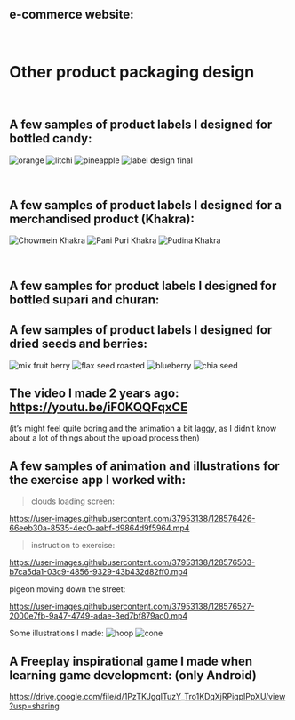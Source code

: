 ## e-commerce website:

<br />

# Other product packaging design

<br />

## A few samples of product labels I designed for bottled candy:
![orange](https://user-images.githubusercontent.com/37953138/128577067-5b9fd67a-c1a4-4e39-a843-cab9e12b731d.png)
![litchi](https://user-images.githubusercontent.com/37953138/128577073-42e544d0-168c-4f70-958c-ea5897d01b18.png)
![pineapple](https://user-images.githubusercontent.com/37953138/128577103-0dea5e63-4aee-4c22-8621-edafd89fdc63.png)
![label design final](https://user-images.githubusercontent.com/37953138/128577679-9161190b-5f74-42ce-b1b5-b3ba0283d4b9.jpeg)

<br />

## A few samples of product labels I designed for a merchandised product (Khakra):
![Chowmein Khakra](https://user-images.githubusercontent.com/37953138/128577527-18a49f4a-82a5-4831-9201-cfd3daaf5079.png)
![Pani Puri Khakra](https://user-images.githubusercontent.com/37953138/128577534-0920cdad-5db3-4ed3-9163-87a54c2fc225.png)
![Pudina Khakra](https://user-images.githubusercontent.com/37953138/128577540-70d9301a-1750-4a8d-b5d9-9c4548b49c51.png)

<br />

## A few samples for product labels I designed for bottled supari and churan:



## A few samples of product labels I designed for dried seeds and berries:

![mix fruit berry](https://user-images.githubusercontent.com/37953138/128645115-32ab1deb-ce2f-4ee6-981d-45d0e93e1be7.png)
![flax seed roasted](https://user-images.githubusercontent.com/37953138/128645119-6d78fa06-a7a0-4666-a202-8f35eebbd5e5.png)
![blueberry](https://user-images.githubusercontent.com/37953138/128645124-3168b4c7-1e82-48dd-85c6-29c150c25a4f.png)
![chia seed](https://user-images.githubusercontent.com/37953138/128645131-61db2664-69f1-47a2-b11d-152ca1ed088d.png)

## The video I made 2 years ago: https://youtu.be/iF0KQQFqxCE

(it’s might feel quite boring and the animation a bit laggy, as I didn’t know about a lot of things about the upload process then)


## A few samples of animation and illustrations for the exercise app I worked with:

> clouds loading screen:

https://user-images.githubusercontent.com/37953138/128576426-66eeb30a-8535-4ec0-aabf-d9864d9f5964.mp4


> instruction to exercise: 

https://user-images.githubusercontent.com/37953138/128576503-b7ca5da1-03c9-4856-9329-43b432d82ff0.mp4



pigeon moving down the street: 

https://user-images.githubusercontent.com/37953138/128576527-2000e7fb-9a47-4749-adae-3ed7bf879ac0.mp4



Some illustrations I made:
![hoop](https://user-images.githubusercontent.com/37953138/128575552-f7663575-a05c-49ee-bd78-47da63238fb7.png)
![cone](https://user-images.githubusercontent.com/37953138/128575558-4f0e51ce-1b5e-41e7-98cc-11125b6235c4.png)


## A Freeplay inspirational game I made when learning game development: (only Android)
https://drive.google.com/file/d/1PzTKJgqITuzY_Tro1KDqXjRPiqpIPpXU/view?usp=sharing
